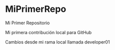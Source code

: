 # MiPrimerRepo
Mi Primer Repositorio

Mi primera contribución local para GitHub

Cambios desde mi rama local llamada developer01